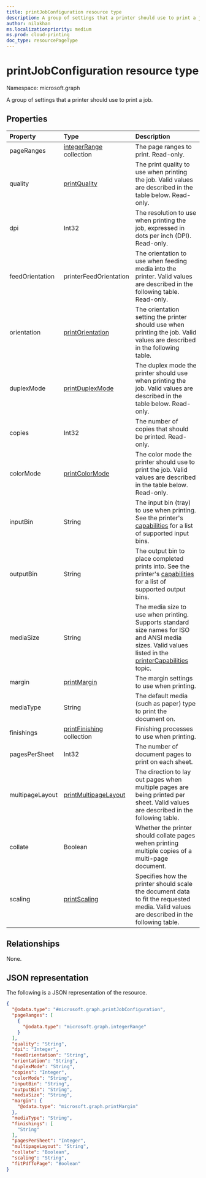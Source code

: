 ```yaml
---
title: printJobConfiguration resource type
description: A group of settings that a printer should use to print a job.
author: nilakhan
ms.localizationpriority: medium
ms.prod: cloud-printing
doc_type: resourcePageType
---
```


# printJobConfiguration resource type

Namespace: microsoft.graph

A group of settings that a printer should use to print a job.

## Properties
|Property|Type|Description|
|:---|:---|:---|
|pageRanges|[integerRange](integerrange.md) collection|The page ranges to print. Read-only.|
|quality|[printQuality](enums.md#printquality-values)|The print quality to use when printing the job. Valid values are described in the table below. Read-only.|
|dpi|Int32|The resolution to use when printing the job, expressed in dots per inch (DPI). Read-only.|
|feedOrientation|printerFeedOrientation|The orientation to use when feeding media into the printer. Valid values are described in the following table. Read-only.|
|orientation|[printOrientation](enums.md#printorientation-values)|The orientation setting the printer should use when printing the job. Valid values are described in the following table.|
|duplexMode|[printDuplexMode](enums.md#printduplexmode-values)|The duplex mode the printer should use when printing the job. Valid values are described in the table below. Read-only.|
|copies|Int32|The number of copies that should be printed. Read-only.|
|colorMode|[printColorMode](enums.md#printcolormode-values)|The color mode the printer should use to print the job. Valid values are described in the table below. Read-only.|
|inputBin|String|The input bin (tray) to use when printing. See the printer's [capabilities](printercapabilities.md) for a list of supported input bins.|
|outputBin|String|The output bin to place completed prints into. See the printer's [capabilities](printercapabilities.md) for a list of supported output bins.|
|mediaSize|String|The media size to use when printing. Supports standard size names for ISO and ANSI media sizes. Valid values listed in the [printerCapabilities](printercapabilities.md#mediasizes-values) topic.|
|margin|[printMargin](printmargin.md)|The margin settings to use when printing.|
|mediaType|String|The default media (such as paper) type to print the document on.|
|finishings|[printFinishing](enums.md#printfinishing-values) collection|Finishing processes to use when printing.|
|pagesPerSheet|Int32|The number of document pages to print on each sheet.
|multipageLayout|[printMultipageLayout](enums.md#printmultipagelayout-values)|The direction to lay out pages when multiple pages are being printed per sheet. Valid values are described in the following table.|
|collate|Boolean|Whether the printer should collate pages wehen printing multiple copies of a multi-page document.|
|scaling|[printScaling](enums.md#printscaling-values)|Specifies how the printer should scale the document data to fit the requested media. Valid values are described in the following table.|

## Relationships
None.

## JSON representation
The following is a JSON representation of the resource.
<!-- {
  "blockType": "resource",
  "@odata.type": "microsoft.graph.printJobConfiguration"
}
-->
``` json
{
  "@odata.type": "#microsoft.graph.printJobConfiguration",
  "pageRanges": [
    {
      "@odata.type": "microsoft.graph.integerRange"
    }
  ],
  "quality": "String",
  "dpi": "Integer",
  "feedOrientation": "String",
  "orientation": "String",
  "duplexMode": "String",
  "copies": "Integer",
  "colorMode": "String",
  "inputBin": "String",
  "outputBin": "String",
  "mediaSize": "String",
  "margin": {
    "@odata.type": "microsoft.graph.printMargin"
  },
  "mediaType": "String",
  "finishings": [
    "String"
  ],
  "pagesPerSheet": "Integer",
  "multipageLayout": "String",
  "collate": "Boolean",
  "scaling": "String",
  "fitPdfToPage": "Boolean"
}
```


